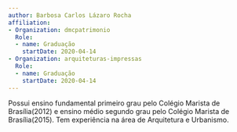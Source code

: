 ```yaml
---
author: Barbosa Carlos Lázaro Rocha
affiliation:
- Organization: dmcpatrimonio
  Role:
  - name: Graduação
    startDate: 2020-04-14
- Organization: arquiteturas-impressas
  Role:
  - name: Graduação
    startDate: 2020-04-14
---
```


Possui ensino fundamental primeiro grau pelo Colégio Marista de
Brasília(2012) e ensino médio segundo grau pelo Colégio Marista de
Brasília(2015). Tem experiência na área de Arquitetura e Urbanismo. 

